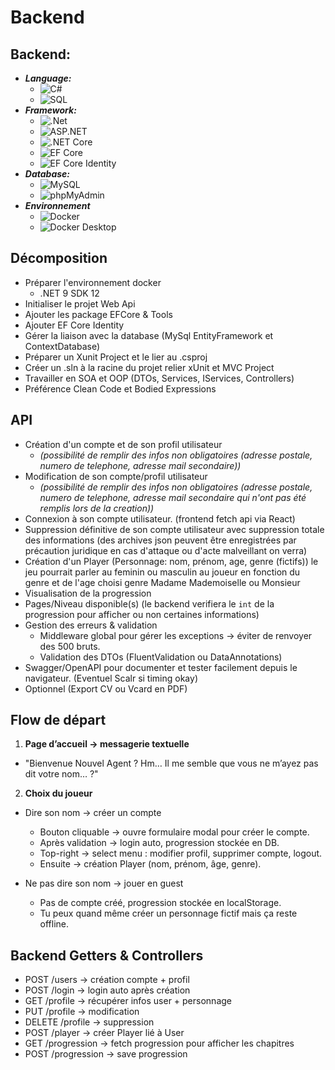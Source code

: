 # Backend

## Backend:
- ***Language:***
  - ![C#](https://img.shields.io/badge/C%23-239120?style=for-the-badge&logo=c-sharp&logoColor=white)
  - ![SQL](https://img.shields.io/badge/SQL-336791?style=for-the-badge&logo=postgresql&logoColor=white)
- ***Framework:***
  - ![.Net](https://img.shields.io/badge/.NET-5C2D91?style=for-the-badge&logo=.net&logoColor=white)
  - ![ASP.NET](https://img.shields.io/badge/ASP.NET-512BD4?style=for-the-badge&logo=asp.net&logoColor=white)
  - ![.NET Core](https://img.shields.io/badge/.NET_Core-512BD4?style=for-the-badge&logo=dotnet&logoColor=white)
  - ![EF Core](https://img.shields.io/badge/Entity_Framework_Core-512BD4?style=for-the-badge&logo=entity-framework&logoColor=white)
  - ![EF Core Identity](https://img.shields.io/badge/EFCore_Identity-512BD4?style=for-the-badge&logo=dotnet&logoColor=white)
- ***Database:***
  - ![MySQL](https://img.shields.io/badge/MySQL-4479A1?style=for-the-badge&logo=mysql&logoColor=white)
  - ![phpMyAdmin](https://img.shields.io/badge/phpMyAdmin-4B6C9E?style=for-the-badge&logoColor=white)
- ***Environnement***
  - ![Docker](https://img.shields.io/badge/Docker-2496ED?style=for-the-badge&logo=docker&logoColor=white)
  - ![Docker Desktop](https://img.shields.io/badge/Docker%20Desktop-2496ED?style=for-the-badge&logo=docker&logoColor=white)

## Décomposition
- Préparer l'environnement docker
  - .NET 9 SDK 12
- Initialiser le projet Web Api
- Ajouter les package EFCore & Tools
- Ajouter EF Core Identity
- Gérer la liaison avec la database (MySql EntityFramework et ContextDatabase)
- Préparer un Xunit Project et le lier au .csproj
- Créer un .sln à la racine du projet relier xUnit et MVC Project
- Travailler en SOA et OOP (DTOs, Services, IServices, Controllers)
- Préférence Clean Code et Bodied Expressions

## API
- Création d'un compte et de son profil utilisateur
  - *(possibilité de remplir des infos non obligatoires (adresse postale, numero de telephone, adresse mail secondaire))*
- Modification de son compte/profil utilisateur
  - *(possibilité de remplir des infos non obligatoires (adresse postale, numero de telephone, adresse mail secondaire qui n'ont pas été remplis lors de la creation))*
- Connexion à son compte utilisateur. (frontend fetch api via React)
- Suppression définitive de son compte utilisateur avec suppression totale des informations (des archives json peuvent être enregistrées par précaution juridique en cas d'attaque ou d'acte malveillant on verra)
- Création d'un Player (Personnage: nom, prénom, age, genre (fictifs)) le jeu pourrait parler au feminin ou masculin au joueur en fonction du genre et de l'age choisi genre Madame Mademoiselle ou Monsieur
- Visualisation de la progression
- Pages/Niveau disponible(s) (le backend verifiera le `int` de la progression pour afficher ou non certaines informations)
- Gestion des erreurs & validation
  - Middleware global pour gérer les exceptions → éviter de renvoyer des 500 bruts.
  - Validation des DTOs (FluentValidation ou DataAnnotations)
- Swagger/OpenAPI pour documenter et tester facilement depuis le navigateur. (Eventuel Scalr si timing okay)
- Optionnel (Export CV ou Vcard en PDF)

## Flow de départ

1. **Page d’accueil → messagerie textuelle**
- "Bienvenue Nouvel Agent ? Hm… Il me semble que vous ne m’ayez pas dit votre nom… ?"

2. **Choix du joueur**
- Dire son nom → créer un compte
  - Bouton cliquable → ouvre formulaire modal pour créer le compte.
  - Après validation → login auto, progression stockée en DB.
  - Top-right → select menu : modifier profil, supprimer compte, logout.
  - Ensuite → création Player (nom, prénom, âge, genre).

- Ne pas dire son nom → jouer en guest
  - Pas de compte créé, progression stockée en localStorage.
  - Tu peux quand même créer un personnage fictif mais ça reste offline.

## Backend Getters & Controllers
- POST /users → création compte + profil
- POST /login → login auto après création
- GET /profile → récupérer infos user + personnage
- PUT /profile → modification
- DELETE /profile → suppression
- POST /player → créer Player lié à User
- GET /progression → fetch progression pour afficher les chapitres
- POST /progression → save progression
